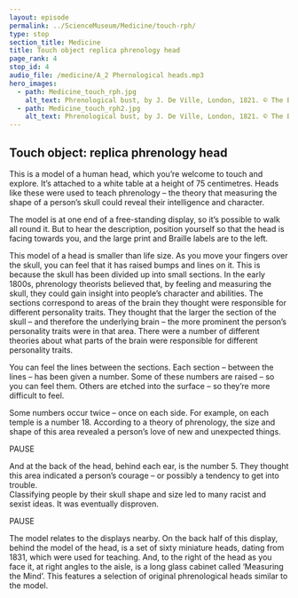 ```yaml
---
layout: episode
permalink: ../ScienceMuseum/Medicine/touch-rph/
type: stop
section_title: Medicine
title: Touch object replica phrenology head
page_rank: 4
stop_id: 4
audio_file: /medicine/A_2 Phernological heads.mp3
hero_images:
  - path: Medicine_touch_rph.jpg
    alt_text: Phrenological bust, by J. De Ville, London, 1821. © The Board of Trustees of the Science Museum Science Museum Group Collection
  - path: Medicine_touch_rph2.jpg
    alt_text: Phrenological bust, by J. De Ville, London, 1821. © The Board of Trustees of the Science Museum Science Museum Group Collection
---
```


## Touch object: replica phrenology head

This is a model of a human head, which you’re welcome to touch and explore.
It’s attached to a white table at a height of 75 centimetres. Heads like these
were used to teach phrenology – the theory that measuring the shape of a
person’s skull could reveal their intelligence and character.

The model is at one end of a free-standing display, so it’s possible to walk
all round it. But to hear the description, position yourself so that the head
is facing towards you, and the large print and Braille labels are to the left.

This model of a head is smaller than life size. As you move your fingers over
the skull, you can feel that it has raised bumps and lines on it. This is
because the skull has been divided up into small sections. In the early 1800s,
phrenology theorists believed that, by feeling and measuring the skull,
they could gain insight into people’s character and abilities.
The sections correspond to areas of the brain they thought were responsible
for different personality traits. They thought that the larger the section of
the skull – and therefore the underlying brain – the more prominent the person’s
personality traits were in that area.  There were a number of different theories
about what parts of the brain were responsible for different personality traits.

You can feel the lines between the sections. Each section – between the lines –
has been given a number. Some of these numbers are raised – so you can feel them.
Others are etched into the surface – so they’re more difficult to feel.

Some numbers occur twice – once on each side. For example, on each temple is a
number 18. According to a theory of phrenology, the size and shape of this
area revealed a person’s love of new and unexpected things.   

PAUSE

And at the back of the head, behind each ear, is the number 5. They thought
this area indicated a person’s courage – or possibly a tendency to get into trouble.  
Classifying people by their skull shape and size led to many racist
and sexist ideas. It was eventually disproven.

PAUSE

The model relates to the displays nearby. On the back half of this display,
behind the model of the head, is a set of sixty miniature heads, dating from 1831,
which were used for teaching. And, to the right of the head as you face it,
at right angles to the aisle, is a long glass cabinet called ‘Measuring the Mind’.
This features a selection of original phrenological heads similar to the model.  
